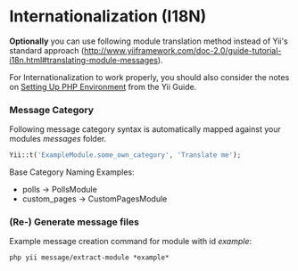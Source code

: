 Internationalization (I18N)
===========================

**Optionally** you can use following module translation method instead of Yii's standard approach (<http://www.yiiframework.com/doc-2.0/guide-tutorial-i18n.html#translating-module-messages>).  

For Internationalization to work properly, you should also consider the notes on [Setting Up PHP Environment](http://www.yiiframework.com/doc-2.0/guide-tutorial-i18n.html#setup-environment)
from the Yii Guide.


### Message Category

Following message category syntax is automatically mapped against your modules *messages* folder.

```php
Yii::t('ExampleModule.some_own_category', 'Translate me');
```

Base Category Naming Examples:

- polls -> PollsModule
- custom_pages -> CustomPagesModule


### (Re-) Generate message files

Example message creation command for module with id *example*:

```
php yii message/extract-module *example*
```
